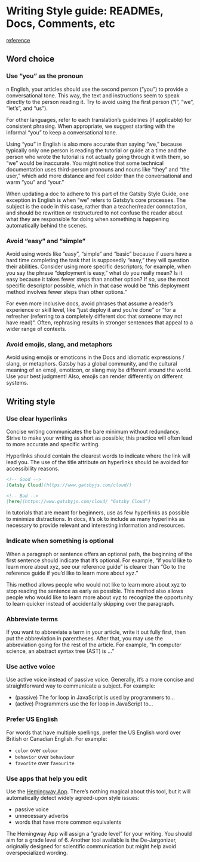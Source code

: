 # Writing Style guide: READMEs, Docs, Comments, etc

[reference](https://www.gatsbyjs.com/contributing/gatsby-style-guide/)

## Word choice

### Use “you” as the pronoun

n English, your articles should use the second person (“you”) to provide a conversational tone. This way, the text and instructions seem to speak directly to the person reading it. Try to avoid using the first person (“I”, “we”, “let’s”, and “us”).

For other languages, refer to each translation’s guidelines (if applicable) for consistent phrasing. When appropriate, we suggest starting with the informal “you” to keep a conversational tone.

Using “you” in English is also more accurate than saying “we,” because typically only one person is reading the tutorial or guide at a time and the person who wrote the tutorial is not actually going through it with them, so “we” would be inaccurate. You might notice that some technical documentation uses third-person pronouns and nouns like “they” and “the user,” which add more distance and feel colder than the conversational and warm “you” and “your.”

When updating a doc to adhere to this part of the Gatsby Style Guide, one exception in English is when “we” refers to Gatsby’s core processes. The subject is the code in this case, rather than a teacher/reader connotation, and should be rewritten or restructured to not confuse the reader about what they are responsible for doing when something is happening automatically behind the scenes.

### Avoid “easy” and “simple”

Avoid using words like “easy”, “simple” and “basic” because if users have a hard time completing the task that is supposedly “easy,” they will question their abilities. Consider using more specific descriptors; for example, when you say the phrase “deployment is easy,” what do you really mean? Is it easy because it takes fewer steps than another option? If so, use the most specific descriptor possible, which in that case would be “this deployment method involves fewer steps than other options.”

For even more inclusive docs, avoid phrases that assume a reader’s experience or skill level, like “just deploy it and you’re done” or “for a refresher (referring to a completely different doc that someone may not have read)“. Often, rephrasing results in stronger sentences that appeal to a wider range of contexts.

### Avoid emojis, slang, and metaphors

Avoid using emojis or emoticons in the Docs and idiomatic expressions / slang, or metaphors. Gatsby has a global community, and the cultural meaning of an emoji, emoticon, or slang may be different around the world. Use your best judgment! Also, emojis can render differently on different systems.

## Writing style

### Use clear hyperlinks

Concise writing communicates the bare minimum without redundancy. Strive to make your writing as short as possible; this practice will often lead to more accurate and specific writing.

Hyperlinks should contain the clearest words to indicate where the link will lead you. The use of the title attribute on hyperlinks should be avoided for accessibility reasons.

```md:title=README.md
<!-- Good -->
[Gatsby Cloud](https://www.gatsbyjs.com/cloud/)

<!-- Bad -->
[here](https://www.gatsbyjs.com/cloud/ "Gatsby Cloud")
```

In tutorials that are meant for beginners, use as few hyperlinks as possible to minimize distractions. In docs, it’s ok to include as many hyperlinks as necessary to provide relevant and interesting information and resources.

### Indicate when something is optional

When a paragraph or sentence offers an optional path, the beginning of the first sentence should indicate that it’s optional. For example, “if you’d like to learn more about xyz, see our reference guide” is clearer than “Go to the reference guide if you’d like to learn more about xyz.”

This method allows people who would not like to learn more about xyz to stop reading the sentence as early as possible. This method also allows people who would like to learn more about xyz to recognize the opportunity to learn quicker instead of accidentally skipping over the paragraph.

### Abbreviate terms

If you want to abbreviate a term in your article, write it out fully first, then put the abbreviation in parentheses. After that, you may use the abbreviation going for the rest of the article. For example, “In computer science, an abstract syntax tree (AST) is …”

### Use active voice

Use active voice instead of passive voice. Generally, it’s a more concise and straightforward way to communicate a subject. For example:

- (passive) The for loop in JavaScript is used by programmers to…
- (active) Programmers use the for loop in JavaScript to…

### Prefer US English

For words that have multiple spellings, prefer the US English word over British or Canadian English. For example:

- `color` over `colour`
- `behavior` over `behaviour`
- `favorite` over `favourite`

### Use apps that help you edit

Use the [Hemingway App](https://hemingwayapp.com/). There’s nothing magical about this tool, but it will automatically detect widely agreed-upon style issues:

- passive voice
- unnecessary adverbs
- words that have more common equivalents

The Hemingway App will assign a “grade level” for your writing. You should aim for a grade level of 6. Another tool available is the De-Jargonizer, originally designed for scientific communication but might help avoid overspecialized wording.
